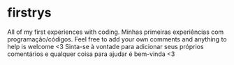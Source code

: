 # firstrys
All of my first experiences with coding. Minhas primeiras experiências com programação/códigos. 
Feel free to add your own comments and anything to help is welcome <3 Sinta-se à vontade para adicionar seus próprios comentários e qualquer coisa para ajudar é bem-vinda <3
